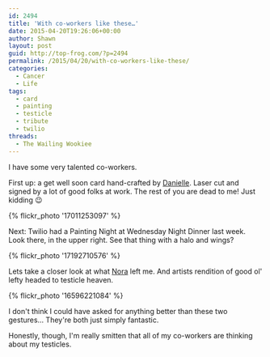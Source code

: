 ```yaml
---
id: 2494
title: 'With co-workers like these…'
date: 2015-04-20T19:26:06+00:00
author: Shawn
layout: post
guid: http://top-frog.com/?p=2494
permalink: /2015/04/20/with-co-workers-like-these/
categories:
  - Cancer
  - Life
tags:
  - card
  - painting
  - testicle
  - tribute
  - twilio
threads:
  - The Wailing Wookiee
---
```

I have some very talented co-workers.

First up: a get well soon card hand-crafted by [Danielle](https://twitter.com/tsunamino). Laser cut and signed by a lot of good folks at work. The rest of you are dead to me! Just kidding 😉

{% flickr_photo '17011253097' %} 

Next: Twilio had a Painting Night at Wednesday Night Dinner last week. Look there, in the upper right. See that thing with a halo and wings?

{% flickr_photo '17192710576' %} 

Lets take a closer look at what [Nora](https://twitter.com/noramckinnell) left me. And artists rendition of good ol' lefty headed to testicle heaven.

{% flickr_photo '16596221084' %} 

I don't think I could have asked for anything better than these two gestures&hellip; They're both just simply fantastic.

Honestly, though, I'm really smitten that all of my co-workers are thinking about my testicles.